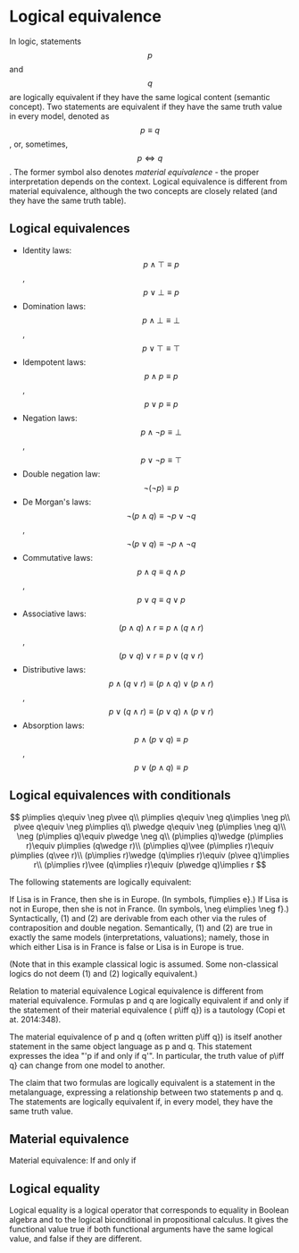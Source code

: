 # Logical equivalence

In logic, statements $$p$$ and $$q$$ are logically equivalent if they have the same logical content (semantic concept). Two statements are equivalent if they have the same truth value in every model, denoted as $$p\equiv q$$, or, sometimes, $$p\iff q$$. The former symbol also denotes _material equivalence_ - the proper interpretation depends on the context. Logical equivalence is different from material equivalence, although the two concepts are closely related (and they have the same truth table).


## Logical equivalences

- Identity laws:    
  $$\quad p \land \top \equiv p$$, $$\quad p \lor \bot\equiv p$$
- Domination laws:     
  $$\quad p\land \bot \equiv \bot$$, $$\quad p \lor  \top \equiv \top$$
- Idempotent laws:     
  $$\quad p \land p \equiv p$$, $$\quad p \lor  p \equiv p$$    
- Negation laws:     
  $$\quad p\land\lnot p\equiv\bot$$, $$\quad p\lor\lnot p\equiv\top$$
- Double negation law:    
  $$\quad \lnot (\lnot p) \equiv p$$
- De Morgan's laws:      
  $$\quad 
\lnot (p \land q)
\equiv
\lnot p \lor \lnot q
$$, $$\quad
\lnot (p \lor q)
\equiv
\lnot p \land \lnot q
$$
- Commutative laws:     
  $$\quad p \land q \equiv q \land p$$, $$\quad p \lor q \equiv q \lor p$$
- Associative laws:    
  $$\quad 
(p \land q) \land r
\equiv 
p \land (q \land r)
$$, $$\quad
(p \lor q) \lor r
\equiv 
p \lor (q \lor r)
$$
- Distributive laws:    
  $$\quad 
p \land (q \lor r)
\equiv
(p \land q) \lor (p \land r)
$$, $$\quad
p \lor (q \land r)
\equiv
(p \lor q) \land (p \lor r)
$$
- Absorption laws:     
  $$\quad 
p \land (p \lor q)
\equiv p
$$, $$\quad
p \lor (p \land q)
\equiv p
$$


## Logical equivalences with conditionals

$$
p\implies q\equiv \neg p\vee q\\
p\implies q\equiv \neg q\implies \neg p\\
p\vee q\equiv \neg p\implies q\\
p\wedge q\equiv \neg (p\implies \neg q)\\
\neg (p\implies q)\equiv p\wedge \neg q\\
(p\implies q)\wedge (p\implies r)\equiv p\implies (q\wedge r)\\
(p\implies q)\vee (p\implies r)\equiv p\implies (q\vee r)\\
(p\implies r)\wedge (q\implies r)\equiv (p\vee q)\implies r\\
(p\implies r)\vee (q\implies r)\equiv (p\wedge q)\implies r
$$


The following statements are logically equivalent:

If Lisa is in France, then she is in Europe. (In symbols,  f\implies e}.)
If Lisa is not in Europe, then she is not in France. (In symbols,  \neg e\implies \neg f}.)
Syntactically, (1) and (2) are derivable from each other via the rules of contraposition and double negation. Semantically, (1) and (2) are true in exactly the same models (interpretations, valuations); namely, those in which either Lisa is in France is false or Lisa is in Europe is true.

(Note that in this example classical logic is assumed. Some non-classical logics do not deem (1) and (2) logically equivalent.)

Relation to material equivalence
Logical equivalence is different from material equivalence. Formulas p and q are logically equivalent if and only if the statement of their material equivalence ( p\iff q}) is a tautology (Copi et at. 2014:348).

The material equivalence of p and q (often written  p\iff q}) is itself another statement in the same object language as p and q. This statement expresses the idea "'p if and only if q'". In particular, the truth value of  p\iff q} can change from one model to another.

The claim that two formulas are logically equivalent is a statement in the metalanguage, expressing a relationship between two statements p and q. The statements are logically equivalent if, in every model, they have the same truth value.


## Material equivalence

Material equivalence: If and only if


## Logical equality
Logical equality is a logical operator that corresponds to equality in Boolean algebra and to the logical biconditional in propositional calculus. It gives the functional value true if both functional arguments have the same logical value, and false if they are different.


